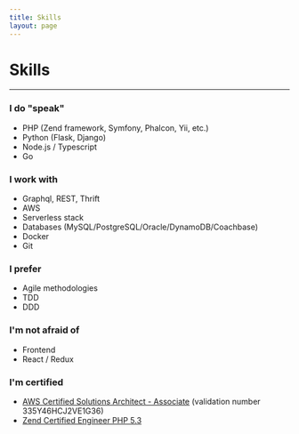```yaml
---
title: Skills
layout: page
---
```


# Skills
--------

### I do "speak"
 - PHP (Zend framework, Symfony, Phalcon, Yii, etc.)
 - Python (Flask, Django)
 - Node.js / Typescript
 - Go


### I work with
 - Graphql, REST, Thrift
 - AWS
 - Serverless stack
 - Databases (MySQL/PostgreSQL/Oracle/DynamoDB/Coachbase)
 - Docker
 - Git


### I prefer
 - Agile methodologies
 - TDD
 - DDD
 
 
### I'm not afraid of
 - Frontend
 - React / Redux


### I'm certified
 - [AWS Certified Solutions Architect - Associate](https://aw.certmetrics.com/amazon/public/verification.aspx) (validation number 335Y46HCJ2VE1G36)
 - [Zend Certified Engineer PHP 5.3](http://www.zend.com/en/yellow-pages/ZEND021374) 
